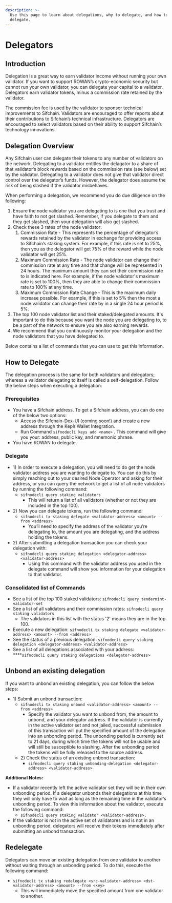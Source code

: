 ```yaml
---
description: >-
  Use this page to learn about delegations, why to delegate, and how to
  delegate.
---
```


# Delegators

## **Introduction**

Delegation is a great way to earn validator income without running your own validator.  If you want to support ROWAN’s crypto-economic security but cannot run your own validator, you can delegate your capital to a validator. Delegators earn validator tokens, minus a commission rate retained by the validator.

The commission fee is used by the validator to sponsor technical improvements to Sifchain. Validators are encouraged to offer reports about their contributions to Sifchain’s technical infrastructure. Delegators are encouraged to select validators based on their ability to support Sifchain’s technology innovations.

## **Delegation Overview**

Any Sifchain user can delegate their tokens to any number of validators on the network. Delegating to a validator entitles the delagator to a share of that validator’s block rewards based on the commission rate \(see below\) set by the validator. Delegating to a validator does not give that validator direct control over the delegator’s funds. However, the delegator does assume the risk of being slashed if the validator misbehaves. 

When performing a delegation, we recommend you do due diligence on the following:

1. Ensure the node validator you are delegating to is one that you trust and have faith to not get slashed. Remember, if you delegate to them and they get slashed, then your delegation will also get slashed.
2. Check these 3 rates of the node validator: 
   1. Commission Rate - This represents the percentage of delegator’s rewards retained by the validator in exchange for providing access to Sifchain’s staking system. For example, if this rate is set to 25%, then you as the delegator will get 75% of the reward while the node validator will get 25%.
   2. Maximum Commission Rate - The node validator can change their commission rate at any time and that change will be represented in 24 hours. The maximum amount they can set their commission rate to is indicated here. For example, if the node validator's maximum rate is set to 100%, then they are able to change their commission rate to 100% at any time.
   3. Maximum Commission Rate Change - This is the maximum daily increase possible. For example, if this is set to 5% then the most a node validator can change their rate by in a single 24 hour period is 5%.
3. The top 100 node validator list and their staked/delegated amounts. It's important to do this because you want the node you are delegating to, to be a part of the network to ensure you are also earning rewards.
4. We recommend that you continuously monitor your delegation and the node validators that you have delegated to.

Below contains a list of commands that you can use to get this information.

## **How to Delegate** 

The delegation process is the same for both validators and delegators; whereas a validator delegating to itself is called a self-delegation. Follow the below steps when executing a delegation:

### Prerequisites  

* You have a Sifchain address. To get a Sifchain address, you can do one of the below two options:
  * Access the Sifchain-Dex-UI \(coming soon!\) and create a new address through the Keplr Wallet Integration. 
  * Run Command `sifnodecli keys add <name>` .  This command will give you your: address, public key, and mnemonic phrase. 
* You have ROWAN to delegate. 

### Delegate

* 1\) In order to execute a delegation, you will need to do get the node validator address you are wanting to delegate to. You can do this by simply reaching out to your desired Node Operator and asking for their address, or you can query the network to get a list of all node validators by running the following command:
  * `sifnodecli query staking validators`
    * This will return a list of all validators \(whether or not they are included in the top 100\). 
* 2\) Now you can  delegate tokens, run the following command:
  * `sifnodecli tx staking delegate <validator-address> <amount> --from <address>`
    * You’ll need to specify the address of the validator you’re delegating to, the amount you are delegating, and the address holding the tokens.
* 2\) After submitting a delegation transaction you can check your delegation with:
  * `sifnodecli query staking delegation <delegator-address> <validator-address>`
    * Using this command with the validator address you used in the delegate command will show you information for your delegation to that validator.

### Consolidated list of Commands

* See a list of the top 100 staked validators:  `sifnodecli query tendermint-validator-set`
* See a list of all validators and their commission rates:  `sifnodecli query staking validators`
  * The validators in this list with the status '2' means they are in the top 100.
* Execute a new delegation: `sifnodecli tx staking delegate <validator-address> <amount> --from <address>`
* See the status of a previous delegation: `sifnodecli query staking delegation <delegator-address> <validator-address>`
* See a list of all delegations associated with your address: ****`sifnodecli query staking delegations <delegator-address>`

##  **Unbond an existing delegation**

If you want to unbond an existing delegation, you can follow the below steps:

* 1\) Submit an unbond transaction:
  * `sifnodecli tx staking unbond <validator-address> <amount> --from <address>` 
    * Specify the validator you want to unbond from, the amount to unbond, and your delegator address. If the validator is currently in the active validator set and not jailed, successful submission of this transaction will put the specified amount of the delegation into an unbonding period. The unbonding period is currently set to 21 days, during which time the tokens will not be usable and will still be susceptible to slashing. After the unbonding period the tokens will be fully released to the source address.
  * 2\) Check the status of an existing unbond transaction:
    * `sifnodecli query staking unbonding-delegation <delegator-address> <validator-address>`

**Additional Notes:**

* If a validator recently left the active validator set they will be in their own unbonding period. If a delegator unbonds their delegations at this time they will only have to wait as long as the remaining time in the validator’s unbonding period. To view this information about the validator, execute the following command:
  * `sifnodecli query staking validator <validator-address>.`
* If the validator is not in the active set of validatores and is not in an unbonding period, delegators will receive their tokens immediately after submitting an unbond transaction.

## **Redelegate**

Delegators can move an existing delegation from one validator to another without waiting through an unbonding period. To do this, execute the following command:

* `sifnodecli tx staking redelegate <src-validator-address> <dst-validator-address> <amount> --from <key>`
  * This will immediately move the specified amount from one validator to another.



